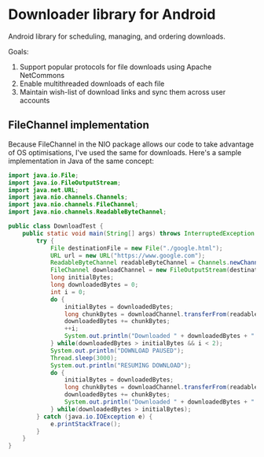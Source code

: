 # Downloader library for Android

Android library for scheduling, managing, and ordering downloads.

Goals:

1. Support popular protocols for file downloads using Apache NetCommons
2. Enable multithreaded downloads of each file
3. Maintain wish-list of download links and sync them across user accounts

## FileChannel implementation

Because FileChannel in the NIO package allows our code to take advantage of OS optimisations, I've used the same for downloads. 
Here's a sample implementation in Java of the same concept:

```java
import java.io.File;
import java.io.FileOutputStream;
import java.net.URL;
import java.nio.channels.Channels;
import java.nio.channels.FileChannel;
import java.nio.channels.ReadableByteChannel;

public class DownloadTest {
	public static void main(String[] args) throws InterruptedException {
		try {
            File destinationFile = new File("./google.html");
            URL url = new URL("https://www.google.com");
            ReadableByteChannel readableByteChannel = Channels.newChannel(url.openStream());
            FileChannel downloadChannel = new FileOutputStream(destinationFile, destinationFile.exists()).getChannel();
            long initialBytes;
            long downloadedBytes = 0;
            int i = 0;
            do {
                initialBytes = downloadedBytes;
                long chunkBytes = downloadChannel.transferFrom(readableByteChannel, downloadedBytes, 64 * 1024);
                downloadedBytes += chunkBytes;
                ++i;
                System.out.println("Downloaded " + downloadedBytes + " bytes");
            } while(downloadedBytes > initialBytes && i < 2);
            System.out.println("DOWNLOAD PAUSED");
            Thread.sleep(3000);
            System.out.println("RESUMING DOWNLOAD");
            do {
                initialBytes = downloadedBytes;
                long chunkBytes = downloadChannel.transferFrom(readableByteChannel, downloadedBytes, 64 * 1024);
                downloadedBytes += chunkBytes;
                System.out.println("Downloaded " + downloadedBytes + " bytes, initial bytes = " + initialBytes);
            } while(downloadedBytes > initialBytes);
        } catch (java.io.IOException e) {
        	e.printStackTrace();
        }
	}
}
```